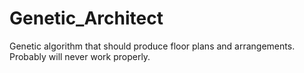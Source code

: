 # Genetic_Architect
Genetic algorithm that should produce floor plans and arrangements. Probably will never work properly.
